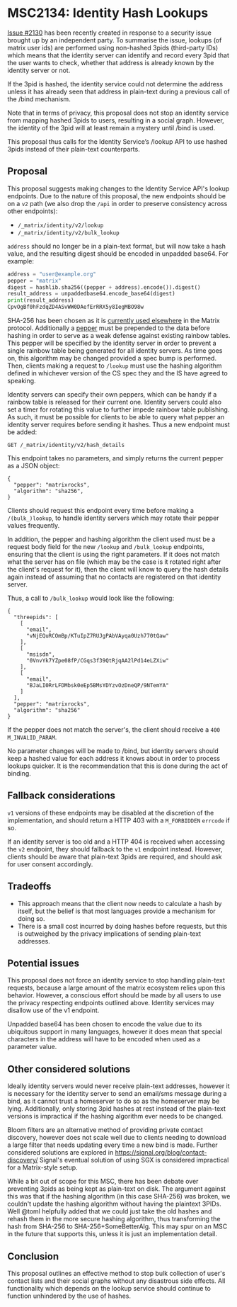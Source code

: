 # MSC2134: Identity Hash Lookups

[Issue #2130](https://github.com/matrix-org/matrix-doc/issues/2130) has been
recently created in response to a security issue brought up by an independent
party. To summarise the issue, lookups (of matrix user ids) are performed using
non-hashed 3pids (third-party IDs) which means that the identity server can
identify and record every 3pid that the user wants to check, whether that
address is already known by the identity server or not.

If the 3pid is hashed, the identity service could not determine the address
unless it has already seen that address in plain-text during a previous call of
the /bind mechanism.

Note that in terms of privacy, this proposal does not stop an identity service
from mapping hashed 3pids to users, resulting in a social graph. However, the
identity of the 3pid will at least remain a mystery until /bind is used.

This proposal thus calls for the Identity Service’s /lookup API to use hashed
3pids instead of their plain-text counterparts.

## Proposal

This proposal suggests making changes to the Identity Service API's lookup
endpoints. Due to the nature of this proposal, the new endpoints should be on a
`v2` path (we also drop the `/api` in order to preserve consistency across
other endpoints):

- `/_matrix/identity/v2/lookup`
- `/_matrix/identity/v2/bulk_lookup`

`address` should no longer be in a plain-text format, but will now take a hash
value, and the resulting digest should be encoded in unpadded base64. For
example:

```python
address = "user@example.org"
pepper = "matrix"
digest = hashlib.sha256((pepper + address).encode()).digest()
result_address = unpaddedbase64.encode_base64(digest)
print(result_address)
CpvOgBf0hFzdqZD4ASvWW0DAefErRRX5y8IegMBO98w
```

SHA-256 has been chosen as it is [currently used
elsewhere](https://matrix.org/docs/spec/server_server/r0.1.2#adding-hashes-and-signatures-to-outgoing-events)
in the Matrix protocol. Additionally a
[pepper](https://en.wikipedia.org/wiki/Pepper_(cryptography)) must be prepended
to the data before hashing in order to serve as a weak defense against existing
rainbow tables. This pepper will be specified by the identity server in order
to prevent a single rainbow table being generated for all identity servers. As
time goes on, this algorithm may be changed provided a spec bump is performed.
Then, clients making a request to `/lookup` must use the hashing algorithm
defined in whichever version of the CS spec they and the IS have agreed to
speaking.

Identity servers can specify their own peppers, which can be handy if a rainbow
table is released for their current one. Identity servers could also set a
timer for rotating this value to further impede rainbow table publishing. As
such, it must be possible for clients to be able to query what pepper an
identity server requires before sending it hashes. Thus a new endpoint must be
added:

```
GET /_matrix/identity/v2/hash_details
```

This endpoint takes no parameters, and simply returns the current pepper as a JSON object:

```
{
  "pepper": "matrixrocks",
  "algorithm": "sha256",
}
```

Clients should request this endpoint every time before making a
`/(bulk_)lookup`, to handle identity servers which may rotate their pepper
values frequently.

In addition, the pepper and hashing algorithm the client used must be a request
body field for the new `/lookup` and `/bulk_lookup` endpoints, ensuring that
the client is using the right parameters. If it does not match what the server
has on file (which may be the case is it rotated right after the client's
request for it), then the client will know to query the hash details again
instead of assuming that no contacts are registered on that identity server.

Thus, a call to `/bulk_lookup` would look like the following:

```
{
  "threepids": [
    [
      "email",
      "vNjEQuRCOmBp/KTuIpZ7RUJgPAbVAyqa0Uzh770tQaw"
    ],
    [
      "msisdn",
      "0VnvYk7YZpe08fP/CGqs3f39QtRjqAA2lPd14eLZXiw"
    ],
    [
      "email",
      "BJaLI0RrLFDMbsk0eEp5BMsYDYzvOzDneQP/9NTemYA"
    ]
  ],
  "pepper": "matrixrocks",
  "algorithm": "sha256"
}
```

If the pepper does not match the server's, the client should receive a `400
M_INVALID_PARAM`.

No parameter changes will be made to /bind, but identity servers should keep a
hashed value for each address it knows about in order to process lookups
quicker. It is the recommendation that this is done during the act of binding.

## Fallback considerations

`v1` versions of these endpoints may be disabled at the discretion of the
implementation, and should return a HTTP 403 with a `M_FORBIDDEN` `errcode` if
so.

If an identity server is too old and a HTTP 404 is received when accessing the
`v2` endpoint, they should fallback to the `v1` endpoint instead. However,
clients should be aware that plain-text 3pids are required, and should ask for
user consent accordingly.


## Tradeoffs

* This approach means that the client now needs to calculate a hash by itself, but the belief
  is that most languages provide a mechanism for doing so.
* There is a small cost incurred by doing hashes before requests, but this is outweighed by
  the privacy implications of sending plain-text addresses.

## Potential issues

This proposal does not force an identity service to stop handling plain-text
requests, because a large amount of the matrix ecosystem relies upon this
behavior. However, a conscious effort should be made by all users to use the
privacy respecting endpoints outlined above. Identity services may disallow use
of the v1 endpoint.

Unpadded base64 has been chosen to encode the value due to its ubiquitous
support in many languages, however it does mean that special characters in the
address will have to be encoded when used as a parameter value.

## Other considered solutions

Ideally identity servers would never receive plain-text addresses, however it
is necessary for the identity server to send an email/sms message during a
bind, as it cannot trust a homeserver to do so as the homeserver may be lying.
Additionally, only storing 3pid hashes at rest instead of the plain-text
versions is impractical if the hashing algorithm ever needs to be changed.

Bloom filters are an alternative method of providing private contact discovery,
however does not scale well due to clients needing to download a large filter
that needs updating every time a new bind is made. Further considered solutions
are explored in https://signal.org/blog/contact-discovery/ Signal's eventual
solution of using SGX is considered impractical for a Matrix-style setup.

While a bit out of scope for this MSC, there has been debate over preventing
3pids as being kept as plain-text on disk. The argument against this was that
if the hashing algorithm (in this case SHA-256) was broken, we couldn't update
the hashing algorithm without having the plaintext 3PIDs. Well @toml helpfully
added that we could just take the old hashes and rehash them in the more secure
hashing algorithm, thus transforming the hash from SHA-256 to
SHA-256+SomeBetterAlg. This may spur on an MSC in the future that supports
this, unless it is just an implementation detail.

## Conclusion

This proposal outlines an effective method to stop bulk collection of user's
contact lists and their social graphs without any disastrous side effects. All
functionality which depends on the lookup service should continue to function
unhindered by the use of hashes.

